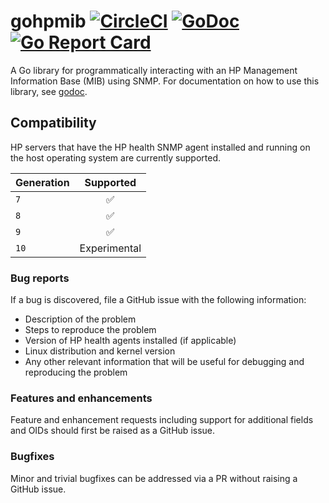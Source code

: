 # gohpmib [![CircleCI](https://circleci.com/gh/bobmshannon/gohpmib.svg?style=svg)](https://circleci.com/gh/bobmshannon/gohpmib) [![GoDoc](https://godoc.org/github.com/bobmshannon/gohpmib?status.svg)](https://godoc.org/github.com/bobmshannon/gohpmib) [![Go Report Card](https://goreportcard.com/badge/github.com/bobmshannon/gohpmib)](https://goreportcard.com/report/github.com/bobmshannon/gohpmib)
A Go library for programmatically interacting with an HP Management Information Base (MIB) using SNMP. For documentation on how to use this library, see [godoc](https://godoc.org/github.com/bobmshannon/gohpmib).

## Compatibility

HP servers that have the HP health SNMP agent installed and running on the host operating system are currently supported.

| Generation    | Supported     |
| ------------- |:-------------:|
| `7`           | ✅            |
| `8`           | ✅            |
| `9`           | ✅            |
| `10 `         | Experimental  |

### Bug reports

If a bug is discovered, file a GitHub issue with the following information:

- Description of the problem
- Steps to reproduce the problem
- Version of HP health agents installed (if applicable)
- Linux distribution and kernel version
- Any other relevant information that will be useful for debugging and reproducing the problem

### Features and enhancements

Feature and enhancement requests including support for additional fields and OIDs should first be raised as a GitHub issue.

### Bugfixes

Minor and trivial bugfixes can be addressed via a PR without raising a GitHub issue.
